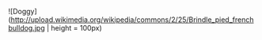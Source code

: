![Doggy] (http://upload.wikimedia.org/wikipedia/commons/2/25/Brindle_pied_frenchbulldog.jpg | height = 100px)